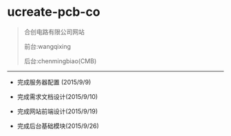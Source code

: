 # ucreate-pcb-co
>合创电路有限公司网站
>
>前台:wangqixing
>
>后台:chenmingbiao(CMB)

---

 - 完成服务器配置  (2015/9/9)
 
 - 完成需求文档设计(2015/9/10)
 
 - 完成网站前端设计(2015/9/19)
 
 - 完成后台基础模块(2015/9/26)
